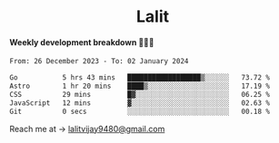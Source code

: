 <h1 align="center">Lalit</h1>

#### Weekly development breakdown 👨🏻‍💻
<!--START_SECTION:waka-->

```txt
From: 26 December 2023 - To: 02 January 2024

Go           5 hrs 43 mins   ██████████████████▒░░░░░░   73.72 %
Astro        1 hr 20 mins    ████▒░░░░░░░░░░░░░░░░░░░░   17.19 %
CSS          29 mins         █▓░░░░░░░░░░░░░░░░░░░░░░░   06.25 %
JavaScript   12 mins         ▓░░░░░░░░░░░░░░░░░░░░░░░░   02.63 %
Git          0 secs          ░░░░░░░░░░░░░░░░░░░░░░░░░   00.18 %
```

<!--END_SECTION:waka-->

Reach me at → lalitvijay9480@gmail.com
